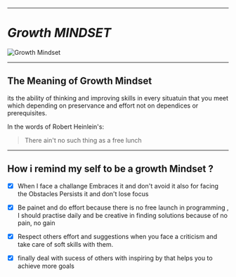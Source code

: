 ___

# **_Growth MINDSET_**
![Growth Mindset](https://get.pxhere.com/photo/mindset-idea-man-think-laying-brain-icon-mind-thinking-brainstorming-brain-logo-brain-power-brain-neurons-pink-cartoon-text-art-fictional-character-illustration-font-human-body-organ-hand-graphic-design-graphics-finger-clip-art-human-behavior-computer-wallpaper-visual-arts-1441549.jpg)

___

## **The Meaning of Growth Mindset**

its the ability of thinking and improving skills in every situatuin that you meet which depending on preservance and effort not on dependices or prerequisites.


In the words of  Robert Heinlein's:

> There ain't no such thing as a free lunch

___

## How i remind my self to be a growth Mindset ?

- [x] When I face a challange Embraces it and don't avoid it also for facing the Obstacles Persists it and don't lose focus

- [x] Be painet and do effort because there is no free launch in programming , I should practise daily and be creative in finding solutions because of no pain, no gain

- [x] Respect others effort and suggestions when you face a criticism
 and take care of soft skills with them.

- [x] finally deal with sucess of others with inspiring by that helps you to achieve more goals



